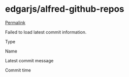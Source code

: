 # edgarjs/alfred-github-repos

 [Permalink](https://github.com/edgarjs/alfred-github-repos/tree/69d8b5187b0f2c39d2fbc703c23e7da1f23ebbc5/.circleci)

 Failed to load latest commit information.

Type

Name

Latest commit message

Commit time

